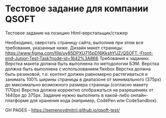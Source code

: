# Тестовое задание для компании QSOFT

Тестовое задание на позицию Html-верстальщик/стажер

Необходимо, сверстать страницу сайта, выполнив при этом все требования, указанные ниже.
Дизайн макет страницы:
 https://www.figma.com/file/uy85DPXU715pD16KkshYUZ/QSOFT.-Front-end-Junior-Test-Task?node-id=1642%3A866
Требования к заданию:
Верстка макета должна быть выполнена по методологии БЭМ.
Верстка должна быть выполнена с использованием flexbox
Верстка должна быть резиновой, т.е. контент должен равномерно растягиваться и занимать 100% ширины страницы в диапазоне от минимального (375px) до максимально возможного размера страницы (согласно макету 1170px)
Верстка должна корректно отображаться на разрешениях от 1440px до 375px.
Задание нужно выполнить в какой-либо онлайн-платформе для хранения кода (например, CodePen или CodeSandbox).

GH PAGES - https://semenovdmitrii.github.io/qsoft-test/